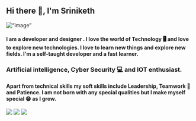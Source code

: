 
## Hi there 👋, I'm Sriniketh

<img align=“center” src="https://i.postimg.cc/Bbmg0Csx/github.png" alt=“image” width=“100%”/>

#### I am a developer and designer . I love the world of Technology 🖥 and love to explore new technologies. I love to learn new things and explore new fields. I'm a self-taught developer and a fast learner.

### Artificial intelligence, Cyber Security 💻 and IOT enthusiast.

#### Apart from technical skills my soft skills include Leadership, Teamwork 🤝 and Patience. I am not born with any special qualities but I make myself special 😁 as I grow.

<!--
**sriniketh28/sriniketh28** is a ✨ _special_ ✨ repository because its `README.md` (this file) appears on your GitHub profile.

Here are some ideas to get you started:

- 🔭 I’m currently working on ...
- 🌱 I’m currently learning ...
- 👯 I’m looking to collaborate on ...
- 🤔 I’m looking for help with ...
- 💬 Ask me about ...
- 📫 How to reach me: ...
- 😄 Pronouns: ...
- ⚡ Fun fact: ...
-->

<a href="#" target="_blank"><img height=“32” width=“32” src="https://cdn.jsdelivr.net/npm/simple-icons@latest/icons/facebook.svg" /></a> <a href="#" target="_blank"><img height=“32” width=“32” src="https://cdnjs.cloudflare.com/ajax/libs/ionicons/4.5.6/collection/build/ionicons/svg/logo-linkedin.svg" /></a> <a href="#" target="_blank"><img height=“32” width=“32” src="https://cdn.jsdelivr.net/npm/simple-icons@latest/icons/instagram.svg" /></a>
